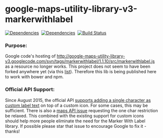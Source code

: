 google-maps-utility-library-v3-markerwithlabel
==============

[![Dependencies](https://david-dm.org/nmccready/google-maps-utility-library-v3-markerwithlabel.png)](https://david-dm.org/nmccready/google-maps-utility-library-v3-markerwithlabel)&nbsp;
[![Dependencies](https://david-dm.org/nmccready/google-maps-utility-library-v3-markerwithlabel.png)](https://david-dm.org/nmccready/google-maps-utility-library-v3-markerwithlabel)&nbsp;
[![Build Status](https://travis-ci.org/nmccready/google-maps-utility-library-v3-markerwithlabel.png?branch=master)](https://travis-ci.org/nmccready/google-maps-utility-library-v3-markerwithlabel)


### Purpose:

Google code's hosting of http://google-maps-utility-library-v3.googlecode.com/svn/tags/markerwithlabel/1.1.10/src/markerwithlabel.js as a resource no longer works. This project does not seem to have been forked anywhere yet (via this [list](http://googlemaps.github.io/libraries.html)). Therefore this lib is being published here to work with bower and npm.

### Official API Support:

Since August 2015, the official API [supports adding a single character as custom label text](http://googlegeodevelopers.blogspot.co.uk/2015/08/labels-meets-markers-with-google-maps.html) on top of a custom icon. For some cases, this may be sufficient. There is also a [maps API issue](https://code.google.com/p/gmaps-api-issues/issues/detail?id=8578) requesting the one char restriction be relaxed. This combined with the existing support for custom icons should help more people eliminate the need for the Marker With Label library. If possible please star that issue to encourage Google to fix it - thanks!

